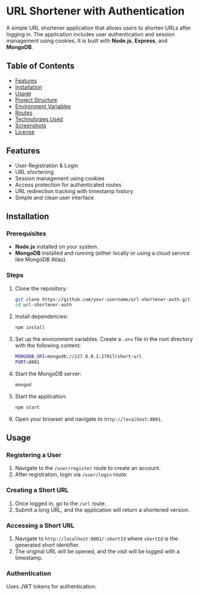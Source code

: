 # URL Shortener with Authentication

A simple URL shortener application that allows users to shorten URLs after logging in. The application includes user authentication and session management using cookies. It is built with **Node.js**, **Express**, and **MongoDB**.

## Table of Contents

- [Features](#features)
- [Installation](#installation)
- [Usage](#usage)
- [Project Structure](#project-structure)
- [Environment Variables](#environment-variables)
- [Routes](#routes)
- [Technologies Used](#technologies-used)
- [Screenshots](#screenshots)
- [License](#license)

## Features

- User Registration & Login
- URL shortening
- Session management using cookies
- Access protection for authenticated routes
- URL redirection tracking with timestamp history
- Simple and clean user interface

## Installation

### Prerequisites

- **Node.js** installed on your system.
- **MongoDB** installed and running (either locally or using a cloud service like MongoDB Atlas).

### Steps

1. Clone the repository:

    ```bash
    git clone https://github.com/your-username/url-shortener-auth.git
    cd url-shortener-auth
    ```

2. Install dependencies:

    ```bash
    npm install
    ```

3. Set up the environment variables. Create a `.env` file in the root directory with the following content:

    ```bash
    MONGODB_URI=mongodb://127.0.0.1:27017/short-url
    PORT=8001
    ```

4. Start the MongoDB server:

    ```bash
    mongod
    ```

5. Start the application:

    ```bash
    npm start
    ```

6. Open your browser and navigate to `http://localhost:8001`.

## Usage

### Registering a User

1. Navigate to the `/user/register` route to create an account.
2. After registration, login via `/user/login` route.

### Creating a Short URL

1. Once logged in, go to the `/url` route.
2. Submit a long URL, and the application will return a shortened version.

### Accessing a Short URL

1. Navigate to `http://localhost:8001/:shortId` where `shortId` is the generated short identifier.
2. The original URL will be opened, and the visit will be logged with a timestamp.

### Authentication

Uses JWT tokens for authentication.
